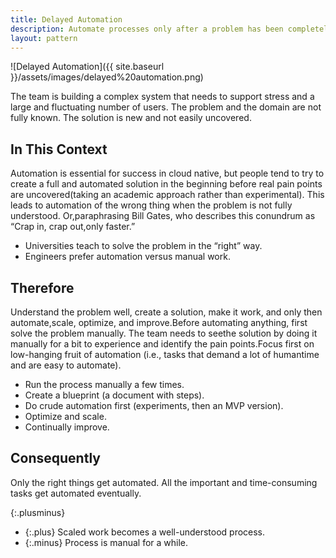 ```yaml
---
title: Delayed Automation
description: Automate processes only after a problem has been completely solved and the solution has been run manually a few times
layout: pattern
---
```


![Delayed Automation]({{ site.baseurl }}/assets/images/delayed%20automation.png)

The team is building a complex system that needs to support stress and a large and fluctuating number of users. The problem and the domain are not fully known. The solution is new and not easily uncovered.

## In This Context

Automation is essential for success in cloud native, but people tend to try to create a full and automated solution in the beginning before real pain points are uncovered(taking an academic approach rather than experimental). This leads to automation of the wrong thing when the problem is not fully understood. Or,paraphrasing Bill Gates, who describes this conundrum as “Crap in, crap out,only faster.”

- Universities teach to solve the problem in the “right” way.
- Engineers prefer automation versus manual work.

## Therefore

Understand the problem well, create a solution, make it work, and only then automate,scale, optimize, and improve.Before automating anything, first solve the problem manually. The team needs to seethe solution by doing it manually for a bit to experience and identify the pain points.Focus first on low-hanging fruit of automation (i.e., tasks that demand a lot of humantime and are easy to automate).

- Run the process manually a few times.
- Create a blueprint (a document with steps).
- Do crude automation first (experiments, then an MVP version).
- Optimize and scale.
- Continually improve.

## Consequently

Only the right things get automated. All the important and time-consuming tasks get automated eventually.

{:.plusminus}
- {:.plus} Scaled work becomes a well-understood process.
- {:.minus} Process is manual for a while.
